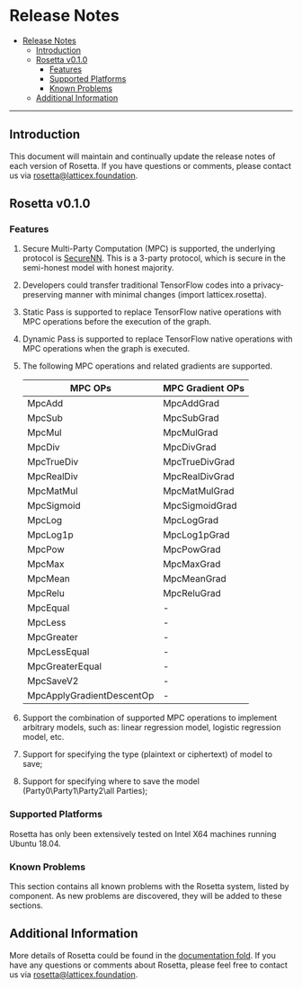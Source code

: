 
# Release Notes

- [Release Notes](#release-notes)
  - [Introduction](#introduction)
  - [Rosetta v0.1.0](#rosetta-v010)
    - [Features](#features)
    - [Supported Platforms](#supported-platforms)
    - [Known Problems](#known-problems)
  - [Additional Information](#additional-information)

----

## Introduction
This document will maintain and continually update the release notes of each version of Rosetta. If you have questions or comments, please contact us via rosetta@latticex.foundation.


## Rosetta v0.1.0

### Features
1. Secure Multi-Party Computation (MPC) is supported, the underlying protocol is [SecureNN](https://eprint.iacr.org/2018/442.pdf). This is a $3$-party protocol, which is secure in the semi-honest model with honest majority.

2. Developers could transfer traditional TensorFlow codes into a privacy-preserving manner with minimal changes (import latticex.rosetta).

3. Static Pass is supported to replace TensorFlow native operations with MPC operations before the execution of the graph.

4. Dynamic Pass is supported to replace TensorFlow native operations with MPC operations when the graph is executed.

5. The following MPC operations and related gradients are supported.

    |  MPC OPs     |    MPC Gradient OPs    | 
    | --------------- | -------------- | 
    |MpcAdd |MpcAddGrad|
    |MpcSub |MpcSubGrad|
    |MpcMul |MpcMulGrad|
    |MpcDiv |MpcDivGrad|
    |MpcTrueDiv |MpcTrueDivGrad|
    |MpcRealDiv |MpcRealDivGrad|
    |MpcMatMul |MpcMatMulGrad|
    |MpcSigmoid |MpcSigmoidGrad|
    |MpcLog |MpcLogGrad|
    |MpcLog1p |MpcLog1pGrad|
    |MpcPow |MpcPowGrad|
    |MpcMax |MpcMaxGrad|
    |MpcMean |MpcMeanGrad|
    |MpcRelu |MpcReluGrad|
    |MpcEqual |-|
    |MpcLess |-|
    |MpcGreater |-|
    |MpcLessEqual |-|
    |MpcGreaterEqual |-|
    |MpcSaveV2 |-|
    |MpcApplyGradientDescentOp |-|

6. Support the combination of supported MPC operations to implement arbitrary models, such as: linear regression model, logistic regression model, etc.

7. Support for specifying the type (plaintext or ciphertext) of model to save;

8. Support for specifying where to save the model (Party0\Party1\Party2\all Parties);


### Supported Platforms
Rosetta has only been extensively tested on Intel X64 machines running Ubuntu 18.04.


### Known Problems
This section contains all known problems with the Rosetta system, listed by component. As new problems are discovered, they will be added to these sections.


## Additional Information
More details of Rosetta could be found in
the [documentation fold](doc/). If you have any questions or comments about Rosetta, please feel free to contact us via rosetta@latticex.foundation.
